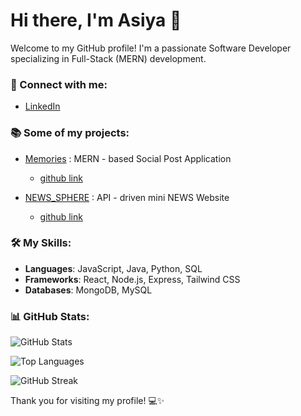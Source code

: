 
# Hi there, I'm Asiya 👋

Welcome to my GitHub profile! I'm a passionate Software Developer specializing in Full-Stack (MERN) development.

### 💼 Connect with me:
- [LinkedIn](https://www.linkedin.com/in/asiyask/)

### 📚 Some of my projects:
- [Memories](https://memories-qv82.onrender.com) : MERN - based Social Post Application
  - [github link](https://github.com/Asiya338/Memories_Project_MERN)

- [NEWS_SPHERE](https://news-sphere-frontend.onrender.com) : API - driven mini NEWS Website
  - [github link](https://github.com/Asiya338/NEWS_SPHERE)

  
### 🛠️ My Skills:
- **Languages**: JavaScript, Java, Python, SQL
- **Frameworks**: React, Node.js, Express, Tailwind CSS
- **Databases**: MongoDB, MySQL

### 📊 GitHub Stats:

![GitHub Stats](https://github-readme-stats.vercel.app/api?username=Asiya338&show_icons=true&theme=radical)

![Top Languages](https://github-readme-stats.vercel.app/api/top-langs/?username=Asiya338&layout=compact&theme=radical)

![GitHub Streak](https://github-readme-streak-stats.herokuapp.com/?user=Asiya338&theme=radical)

Thank you for visiting my profile! 💻✨
